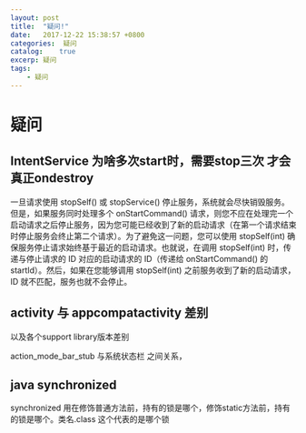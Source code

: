 ```yaml
---
layout: post
title:  "疑问!"
date:   2017-12-22 15:38:57 +0800
categories:  疑问
catalog:    true
excerp: 疑问
tags:
    - 疑问
---
```

# 疑问

## IntentService 为啥多次start时，需要stop三次 才会真正ondestroy
一旦请求使用 stopSelf() 或 stopService() 停止服务，系统就会尽快销毁服务。
但是，如果服务同时处理多个 onStartCommand() 请求，则您不应在处理完一个启动请求之后停止服务，因为您可能已经收到了新的启动请求（在第一个请求结束时停止服务会终止第二个请求）。为了避免这一问题，您可以使用 stopSelf(int) 确保服务停止请求始终基于最近的启动请求。也就说，在调用 stopSelf(int) 时，传递与停止请求的 ID 对应的启动请求的 ID（传递给 onStartCommand() 的 startId）。然后，如果在您能够调用 stopSelf(int) 之前服务收到了新的启动请求，ID 就不匹配，服务也就不会停止。

## activity 与 appcompatactivity 差别

以及各个support library版本差别

action_mode_bar_stub 与系统状态栏 之间关系，

## java synchronized

synchronized 用在修饰普通方法前，持有的锁是哪个，修饰static方法前，持有的锁是哪个。类名.class 这个代表的是哪个锁